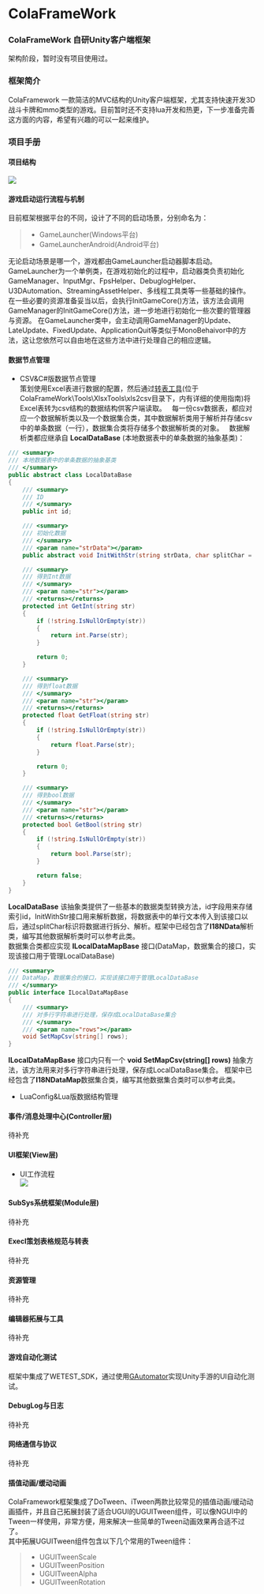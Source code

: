 # ColaFrameWork  

### ColaFrameWork 自研Unity客户端框架  
架构阶段，暂时没有项目使用过。  

### 框架简介  
ColaFramework 一款简洁的MVC结构的Unity客户端框架，尤其支持快速开发3D战斗卡牌和mmo类型的游戏。目前暂时还不支持lua开发和热更，下一步准备完善这方面的内容，希望有兴趣的可以一起来维护。  

### 项目手册  

#### 项目结构  
![](./Doc/image/ColaFramework目录结构.png)  

#### 游戏启动运行流程与机制  

目前框架根据平台的不同，设计了不同的启动场景，分别命名为：  
>* GameLauncher(Windows平台)  
>* GameLauncherAndroid(Android平台)  

无论启动场景是哪一个，游戏都由GameLauncher启动器脚本启动。GameLauncher为一个单例类，在游戏初始化的过程中，启动器类负责初始化GameManager、InputMgr、FpsHelper、DebuglogHelper、U3DAutomation、StreamingAssetHelper、多线程工具类等一些基础的操作。  
在一些必要的资源准备妥当以后，会执行InitGameCore()方法，该方法会调用GameManager的InitGameCore()方法，进一步地进行初始化一些次要的管理器与资源。
在GameLauncher类中，会主动调用GameManager的Update、LateUpdate、FixedUpdate、ApplicationQuit等类似于MonoBehaivor中的方法，这让您依然可以自由地在这些方法中进行处理自己的相应逻辑。

#### 数据节点管理   

* CSV&C#版数据节点管理  
策划使用Excel表进行数据的配置，然后通过[转表工具](https://github.com/XINCGer/Unity3DTraining/tree/master/XlsxTools/xls2csv)(位于ColaFrameWork\Tools\XlsxTools\xls2csv目录下，内有详细的使用指南)将Excel表转为csv结构的数据结构供客户端读取。  
每一份csv数据表，都应对应一个数据解析类以及一个数据集合类，其中数据解析类用于解析并存储csv中的单条数据（一行），数据集合类将存储多个数据解析类的对象。  
数据解析类都应继承自 **LocalDataBase** (本地数据表中的单条数据的抽象基类)：  
```C#
/// <summary>
/// 本地数据表中的单条数据的抽象基类
/// </summary>
public abstract class LocalDataBase
{
    /// <summary>
    /// ID
    /// </summary>
    public int id;

    /// <summary>
    /// 初始化数据
    /// </summary>
    /// <param name="strData"></param>
    public abstract void InitWithStr(string strData, char splitChar = ',');

    /// <summary>
    /// 得到Int数据
    /// </summary>
    /// <param name="str"></param>
    /// <returns></returns>
    protected int GetInt(string str)
    {
        if (!string.IsNullOrEmpty(str))
        {
            return int.Parse(str);
        }

        return 0;
    }

    /// <summary>
    /// 得到float数据
    /// </summary>
    /// <param name="str"></param>
    /// <returns></returns>
    protected float GetFloat(string str)
    {
        if (!string.IsNullOrEmpty(str))
        {
            return float.Parse(str);
        }

        return 0;
    }

    /// <summary>
    /// 得到bool数据
    /// </summary>
    /// <param name="str"></param>
    /// <returns></returns>
    protected bool GetBool(string str)
    {
        if (!string.IsNullOrEmpty(str))
        {
            return bool.Parse(str);
        }

        return false;
    }
}

```
**LocalDataBase** 该抽象类提供了一些基本的数据类型转换方法，id字段用来存储索引id，InitWithStr接口用来解析数据，将数据表中的单行文本传入到该接口以后，通过splitChar标识将数据进行拆分、解析。框架中已经包含了**I18NData**解析类，编写其他数据解析类时可以参考此类。  
数据集合类都应实现 **ILocalDataMapBase** 接口(DataMap，数据集合的接口，实现该接口用于管理LocalDataBase)  
```C#
/// <summary>
/// DataMap，数据集合的接口，实现该接口用于管理LocalDataBase
/// </summary>
public interface ILocalDataMapBase
{
    /// <summary>
    /// 对多行字符串进行处理，保存成LocalDataBase集合
    /// </summary>
    /// <param name="rows"></param>
    void SetMapCsv(string[] rows);
}
```  
**ILocalDataMapBase** 接口内只有一个 **void SetMapCsv(string[] rows)** 抽象方法，该方法用来对多行字符串进行处理，保存成LocalDataBase集合。
框架中已经包含了**I18NDataMap**数据集合类，编写其他数据集合类时可以参考此类。  

* LuaConfig&Lua版数据结构管理  
#### 事件/消息处理中心(Controller层)    

待补充  

#### UI框架(View层)   
* UI工作流程  
![](./Doc/image/ColaFramework框架UI工作流程.png)  

#### SubSys系统框架(Module层)  

待补充  

#### Execl策划表格规范与转表  

待补充  

#### 资源管理  

待补充  

#### 编辑器拓展与工具  
待补充  

#### 游戏自动化测试  
框架中集成了WETEST_SDK，通过使用[GAutomator](https://github.com/Tencent/GAutomator)实现Unity手游的UI自动化测试。  

#### DebugLog与日志  
待补充  

#### 网络通信与协议  
待补充  

#### 插值动画/缓动动画  
ColaFramework框架集成了DoTween、iTween两款比较常见的插值动画/缓动动画插件，并且自己拓展封装了适合UGUI的UGUITween组件，可以像NGUI中的Tween一样使用，非常方便，用来解决一些简单的Tween动画效果再合适不过了。  
其中拓展UGUITween组件包含以下几个常用的Tween组件：  
>* UGUITweenScale  
>* UGUITweenPosition  
>* UGUITweenAlpha  
>* UGUITweenRotation  





